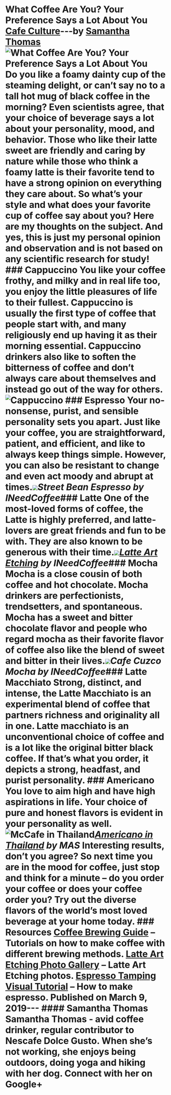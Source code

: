 # What Coffee Are You? Your Preference Says a Lot About You [Cafe Culture](https://ineedcoffee.com/section/cafe-culture/)---by [Samantha Thomas](https://ineedcoffee.com/by/samantha-thomas/)![What Coffee Are You? Your Preference Says a Lot About You](https://ineedcoffee.com/images/posts/what-flavor-are-you-your-preference-in-coffee-says-a-lot-about-you/What-Coffee-Are-You.jpg) Do you like a foamy dainty cup of the steaming delight, or can’t say no to a tall hot mug of black coffee in the morning? Even scientists agree, that your choice of beverage says a lot about your personality, mood, and behavior. Those who like their latte sweet are friendly and caring by nature while those who think a foamy latte is their favorite tend to have a strong opinion on everything they care about. So what’s your style and what does your favorite cup of coffee say about you? Here are my thoughts on the subject. And yes, this is just my personal opinion and observation and is not based on any scientific research for study! ### Cappuccino You like your coffee frothy, and milky and in real life too, you enjoy the little pleasures of life to their fullest. Cappuccino is usually the first type of coffee that people start with, and many religiously end up having it as their morning essential. Cappuccino drinkers also like to soften the bitterness of coffee and don’t always care about themselves and instead go out of the way for others.![Cappuccino](https://ineedcoffee.com/assets/cappuccino-coffee.FOVJsOST_1nL4HF.webp) ### Espresso Your no-nonsense, purist, and sensible personality sets you apart. Just like your coffee, you are straightforward, patient, and efficient, and like to always keep things simple. However, you can also be resistant to change and even act moody and abrupt at times.![](https://ineedcoffee.com/assets/espresso-street-bean.Ba4SLf9A_1WWQPK.webp)_Street Bean Espresso by INeedCoffee_### Latte One of the most-loved forms of coffee, the Latte is highly preferred, and latte-lovers are great friends and fun to be with. They are also known to be generous with their time.![](https://ineedcoffee.com/assets/latte-etching.CyNROj6T_23hjKa.webp)_[Latte Art Etching](https://ineedcoffee.com/latte-art-etching-photo-gallery/) by INeedCoffee_### Mocha Mocha is a close cousin of both coffee and hot chocolate. Mocha drinkers are perfectionists, trendsetters, and spontaneous. Mocha has a sweet and bitter chocolate flavor and people who regard mocha as their favorite flavor of coffee also like the blend of sweet and bitter in their lives.![](https://ineedcoffee.com/assets/mocha.C4s4PkQs_Z2vU5SE.webp)_Cafe Cuzco Mocha by INeedCoffee_### Latte Macchiato Strong, distinct, and intense, the Latte Macchiato is an experimental blend of coffee that partners richness and originality all in one. Latte macchiato is an unconventional choice of coffee and is a lot like the original bitter black coffee. If that’s what you order, it depicts a strong, headfast, and purist personality. ### Americano You love to aim high and have high aspirations in life. Your choice of pure and honest flavors is evident in your personality as well.![McCafe in Thailand](https://ineedcoffee.com/assets/mccafe-americano-thailand.Cy55ZRYO_Z211AMs.webp)_[Americano in Thailand](https://criticalmas.org/2010/05/sleepy-starbucks-and-caffeinated-sins-in-phuket-thailand/) by MAS_ Interesting results, don’t you agree? So next time you are in the mood for coffee, just stop and think for a minute – do you order your coffee or does your coffee order you? Try out the diverse flavors of the world’s most loved beverage at your home today. ### Resources [Coffee Brewing Guide](https://ineedcoffee.com/coffee-brewing-guide/) – Tutorials on how to make coffee with different brewing methods. [Latte Art Etching Photo Gallery](https://ineedcoffee.com/latte-art-etching-photo-gallery/) – Latte Art Etching photos. [Espresso Tamping Visual Tutorial](https://ineedcoffee.com/espresso-tamping/) – How to make espresso. Published on March 9, 2019--- #### Samantha Thomas Samantha Thomas - avid coffee drinker, regular contributor to Nescafe Dolce Gusto. When she’s not working, she enjoys being outdoors, doing yoga and hiking with her dog. Connect with her on Google+